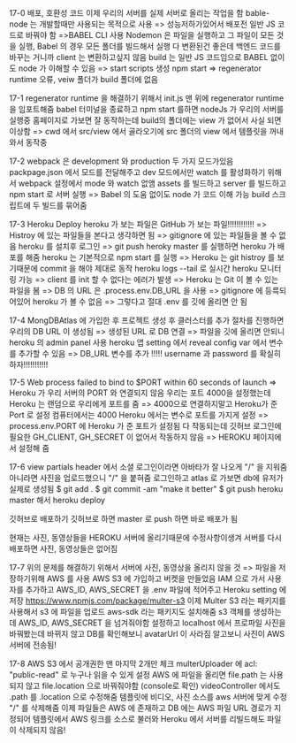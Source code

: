 17-0 배포, 호환성 코드
이제 우리의 서버를 실제 서버로 올리는 작업을 함
bable-node 는 개발할때만 사용되는 목적으로 사용 => 성능저하가있어서 배포전 일반 JS 코드로 바꿔야 함
=>BABEL CLI 사용
Nodemon 은 파일을 실행하고 그 파일이 모든 것을 실행, Babel 의 경우 모든 폴더를 빌드해서 실행
다 변환된건 좋은데 백엔드 코드를 바꾸는 거니까 client 는 변환하고싶지 않음
build 는 일반 JS 코드임으로 BABEL 없이도 node 가 이해할 수 있음 => start scripts 생성
npm start => regenerator runtime 오류, veiw 폴더가 build 폴더에 없음

17-1
regenerator runtime 을 해결하기 위해서 init.js 맨 위에 regenerator runtime 을 임포트해줌
babel 터미널을 종료하고 npm start 를하면 nodeJs 가 우리의 서버를 실행중
홈페이지로 가보면 잘 동작하는데 build의 폴더에는 view 가 없어서 사실 되면 이상함
=> cwd 에서 src/view 에서 골라오기에 src 폴더의 view 에서 템플릿을 꺼내와서 동작중

17-2
webpack 은 development 와 production 두 가지 모드가있음
packpage.json 에서 모드를 전달해주고 dev 모드에서만 watch 를 활성화하기 위해서 webpack 설정에서 mode 와 watch 없앰
assets 를 빌드하고 server 를 빌드하고 npm start 로 서버 실행 => Babel 의 도움 없이도 node 가 코드 이해 가능
build 스크립트에 두 빌드를 묶어줌

17-3 Heroku Deploy
heroku 가 보는 파일은 GitHub 가 보는 파일!!!!!!!!!!!! => Histroy 에 있는 파일들을 본다고 생각하면 됨
=> gitignore 에 있는 파일들을 볼 수 없음
heroku 를 설치후 로그인 => git push heroky master 를 실행하면 heroku 가 배포를 해줌
heroku 는 기본적으로 npm start 를 실행 => Heroku 는 git histroy 를 보기때문에 commit 을 해야 제대로 동작
heroku logs --tail 로 실시간 heroku 모니터링 가능
=> client 를 init 할 수 없다는 에러가 발생 => Heroku 는 Git 이 볼 수 있는 파일을 봄 => DB 의 URL 은 .process.env.DB_URL 을 사용
=> gitignore 에 등륵되어있어 heroku 가 볼 수 없음 => 그렇다고 절대 .env 를 깃에 올리면 안 됨

17-4
MongDBAtlas 에 가입한 후 프로젝트 생성 후 클러스터를 추가
절차를 진행하면 우리의 DB URL 이 생성됨 => 생성된 URL 로 DB 연결 => 파일을 깃에 올리면 안되니 heroku 의 admin panel 사용
heroku 앱 setting 에서 reveal config var 에서 변수를 추가할 수 있음 => DB_URL 변수를 추가
!!!!! username 과 password 를 확실히 하자!!!!!!!!!!!

17-5
Web process failed to bind to $PORT within 60 seconds of launch => Heroku 가 우리 서버의 PORT 와 연결되지 않음
우리는 포트 4000을 설정했는데 Heroku 는 랜덤으로 우리에게 포트를 줌 => 4000으로 연결하지말고 Heroku가 준 Port 로 설정
컴퓨터에서는 4000 Heroku 에서는 변수로 포트를 가지게 설정 => process.env.PORT 에 Heroku 가 준 포트가 설정됨
다 작동되는데 깃허브 로그인에 필요한 GH_CLIENT, GH_SECRET 이 없어서 작동하지 않음 => HEROKU 페이지에서 설정해 줌

17-6
view partials header 에서 소셜 로그인이라면 아바타가 잘 나오게 "/" 을 지워줌 아니라면 사진을 업로드했으니 "/" 을 붙혀줌
로그인하고 atlas 로 가보면 db에 유저가 실제로 생성됨
$ git add .
$ git commit -am "make it better"
$ git push heroku master
해서 heroku deploy

깃허브로 배포하기
깃허브로 하면 master 로 push 하면 바로 배포가 됨

현재는 사진, 동영상들을 HEROKU 서버에 올리기때문에 수정사항이생겨 서버를 다시 배포하면 사진, 동영상들은 없어짐

17-7
위의 문제를 해결하기 위해서 서버에 사진, 동영상을 올리지 않을 것 => 파일을 저장하기위해 AWS 를 사용
AWS S3 에 가입하고 버켓을 만들었음
IAM 으로 가서 사용자를 추가하고 AWS_ID, AWS_SECRET 을 .env 파일에 적어주고 Heroku setting 에 저장
https://www.npmjs.com/package/multer-s3
이제 Multer S3 라는 패키지를 사용해서 s3 에 파일을 업로드 aws-sdk 라는 패키지도 설치해줌
s3 객체를 생성하는데 AWS_ID, AWS_SECRET 을 넘겨줘야함
설정하고 localhost 에서 프로파일 사진을 바꿔봤는데 바뀌지 않고 DB를 확인해보니 avatarUrl 이 사라짐
알고보니 사진이 AWS 서버에 전송됨!

17-8
AWS S3 에서 공개권한 맨 마지막 2개만 체크
multerUploader 에 acl: "public-read" 로 누구나 읽을 수 있게 설정
AWS 에 파일을 올리면 file.path 는 사용되지 않고 file.location 으로 바꿔줘야함 (console로 확인)
videoController 에서도 .path 를 .location 으로 수정해줌
템플릿에 비디오, 사진 소스를 aws 서버에 맞게 수정 "/" 를 삭제해줌
이제 파일들은 AWS 에 존재하고 DB 에는 AWS 파일 URL 경로가 지정되어 템플릿에서 AWS 링크를 소스로 불러와
Heroku 에서 서버를 리빌드해도 파일이 삭제되지 않음!
